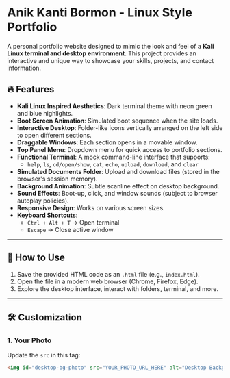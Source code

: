 # Anik Kanti Bormon -  Linux Style Portfolio

A personal portfolio website designed to mimic the look and feel of a **Kali Linux terminal and desktop environment**. This project provides an interactive and unique way to showcase your skills, projects, and contact information.

## 🔥 Features

- **Kali Linux Inspired Aesthetics**: Dark terminal theme with neon green and blue highlights.
- **Boot Screen Animation**: Simulated boot sequence when the site loads.
- **Interactive Desktop**: Folder-like icons vertically arranged on the left side to open different sections.
- **Draggable Windows**: Each section opens in a movable window.
- **Top Panel Menu**: Dropdown menu for quick access to portfolio sections.
- **Functional Terminal**: A mock command-line interface that supports:
  - `help`, `ls`, `cd/open/show`, `cat`, `echo`, `upload`, `download`, and `clear`
- **Simulated Documents Folder**: Upload and download files (stored in the browser's session memory).
- **Background Animation**: Subtle scanline effect on desktop background.
- **Sound Effects**: Boot-up, click, and window sounds (subject to browser autoplay policies).
- **Responsive Design**: Works on various screen sizes.
- **Keyboard Shortcuts**:
  - `Ctrl + Alt + T` → Open terminal
  - `Escape` → Close active window

---

## 🚀 How to Use

1. Save the provided HTML code as an `.html` file (e.g., `index.html`).
2. Open the file in a modern web browser (Chrome, Firefox, Edge).
3. Explore the desktop interface, interact with folders, terminal, and more.

---

## 🛠️ Customization

### 1. **Your Photo**
Update the `src` in this tag:
```html
<img id="desktop-bg-photo" src="YOUR_PHOTO_URL_HERE" alt="Desktop Background Photo">
